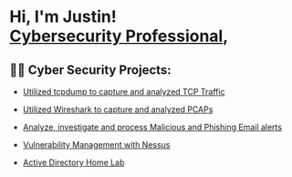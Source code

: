

<h1>Hi, I'm Justin! <br/><a href="https://github.com/</a>, <a href="https://www.linkedin.com//">Cybersecurity Professional</a>, 

<h2>👨‍💻 Cyber Security Projects:</h2>
  
  - [Utilized tcpdump to capture and analyzed TCP Traffic](https://github.com/https://github.com/JustinTech3D/tcpdumpProject)
  
  - [Utilized Wireshark to capture and analyzed PCAPs](https://github.com/https://github.com/JustinTech3D/WiresharkProject)
  
  - [Analyze, investigate and process Malicious and Phishing Email alerts](https://github.com/)
  
  - [Vulnerability Management with Nessus](https://github.com/)
 
  - [ Active Directory Home Lab](https://github.com/)

